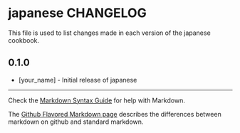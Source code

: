japanese CHANGELOG
==================

This file is used to list changes made in each version of the japanese cookbook.

0.1.0
-----
- [your_name] - Initial release of japanese

- - -
Check the [Markdown Syntax Guide](http://daringfireball.net/projects/markdown/syntax) for help with Markdown.

The [Github Flavored Markdown page](http://github.github.com/github-flavored-markdown/) describes the differences between markdown on github and standard markdown.
